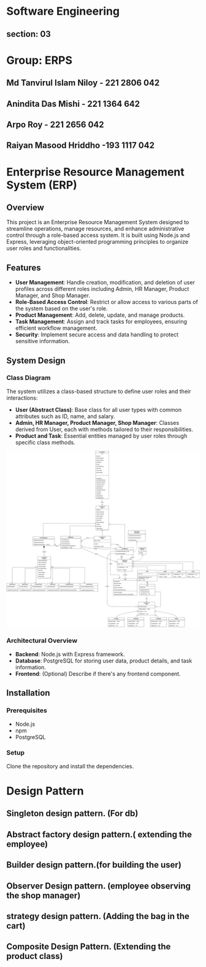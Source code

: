 # Software Engineering
## section: 03 
# Group: ERPS
## Md Tanvirul Islam Niloy - 221 2806 042
## Anindita Das Mishi - 221 1364 642
## Arpo Roy - 221 2656 042
## Raiyan Masood Hriddho -193 1117 042

# Enterprise Resource Management System (ERP)

## Overview
This project is an Enterprise Resource Management System designed to streamline operations, manage resources, and enhance administrative control through a role-based access system. It is built using Node.js and Express, leveraging object-oriented programming principles to organize user roles and functionalities.

## Features

- **User Management**: Handle creation, modification, and deletion of user profiles across different roles including Admin, HR Manager, Product Manager, and Shop Manager.
- **Role-Based Access Control**: Restrict or allow access to various parts of the system based on the user's role.
- **Product Management**: Add, delete, update, and manage products.
- **Task Management**: Assign and track tasks for employees, ensuring efficient workflow management.
- **Security**: Implement secure access and data handling to protect sensitive information.

## System Design

### Class Diagram
The system utilizes a class-based structure to define user roles and their interactions:

- **User (Abstract Class)**: Base class for all user types with common attributes such as ID, name, and salary.
- **Admin, HR Manager, Product Manager, Shop Manager**: Classes derived from User, each with methods tailored to their responsibilities.
- **Product and Task**: Essential entities managed by user roles through specific class methods.

![Class Diagram](/Resources/Class_Daigram.jpg) 

### Architectural Overview
- **Backend**: Node.js with Express framework.
- **Database**: PostgreSQL for storing user data, product details, and task information.
- **Frontend**: (Optional) Describe if there's any frontend component.

## Installation

### Prerequisites
- Node.js
- npm
- PostgreSQL

### Setup
Clone the repository and install the dependencies.

# Design Pattern 
## Singleton design pattern. (For db)
## Abstract factory design pattern.( extending the employee)
## Builder design pattern.(for building the user)
## Observer Design pattern. (employee observing the shop manager)
## strategy design pattern. (Adding the bag in the cart)
## Composite Design Pattern. (Extending the product class)

